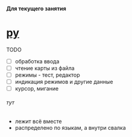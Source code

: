 #### Для текущего занятия
<a href="https://github.com/anokata/AllInOne/blob/master/py/mpyqtroglk.py">py</a>
===
TODO
- [ ] обработка ввода
- [ ] чтение карты из файла
- [ ] режимы - тест, редактор
- [ ] индикация режимов и другие данные
- [ ] курсор, мигание

###### тут
* лежит всё вместе
* распределено по языкам, а внутри свалка
